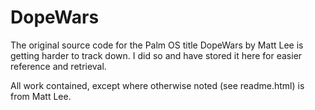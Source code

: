 # DopeWars

The original source code for the Palm OS title DopeWars by Matt Lee is getting harder
to track down. I did so and have stored it here for easier reference and retrieval.

All work contained, except where otherwise noted (see readme.html) is from Matt Lee.
